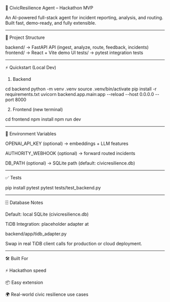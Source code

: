 🚨 CivicResilience Agent – Hackathon MVP

An AI-powered full-stack agent for incident reporting, analysis, and routing. Built fast, demo-ready, and fully extensible.


---

📂 Project Structure

backend/   → FastAPI API (ingest, analyze, route, feedback, incidents)
frontend/  → React + Vite demo UI
tests/     → pytest integration tests


---

⚡ Quickstart (Local Dev)

1. Backend

cd backend
python -m venv .venv
source .venv/bin/activate
pip install -r requirements.txt
uvicorn backend.app.main:app --reload --host 0.0.0.0 --port 8000

2. Frontend (new terminal)

cd frontend
npm install
npm run dev


---

🔑 Environment Variables

OPENAI_API_KEY (optional) → embeddings + LLM features

AUTHORITY_WEBHOOK (optional) → forward routed incidents

DB_PATH (optional) → SQLite path (default: civicresilience.db)



---

✅ Tests

pip install pytest
pytest tests/test_backend.py


---

🗄️ Database Notes

Default: local SQLite (civicresilience.db)

TiDB Integration: placeholder adapter at

backend/app/tidb_adapter.py

Swap in real TiDB client calls for production or cloud deployment.



---

🛠️ Built For

⚡ Hackathon speed

📦 Easy extension

🌍 Real-world civic resilience use cases

